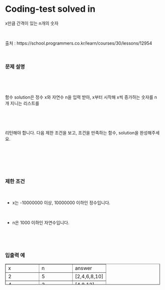 # Coding-test solved in 
x만큼 간격이 있는 n개의 숫자

<p data-ke-size="size16">&nbsp;</p>
출처 : https://school.programmers.co.kr/learn/courses/30/lessons/12954

<p data-ke-size="size16">&nbsp;</p>
<h3 id="%EB%AC%B-%EC%A-%-C%--%EC%--%A-%EB%AA%--" data-ke-size="size23"><b>문제 설명</b></h3>
<p data-ke-size="size16">&nbsp;</p>
<p data-ke-size="size16">&nbsp;</p>
<p data-ke-size="size16">함수&nbsp;solution은&nbsp;정수&nbsp;x와&nbsp;자연수&nbsp;n을&nbsp;입력&nbsp;받아,&nbsp;x부터&nbsp;시작해&nbsp;x씩&nbsp;증가하는&nbsp;숫자를&nbsp;n개&nbsp;지니는&nbsp;리스트를&nbsp;</p>
<p data-ke-size="size16">&nbsp;</p>
<p data-ke-size="size16">&nbsp;</p>
<p data-ke-size="size16">리턴해야&nbsp;합니다. 다음&nbsp;제한&nbsp;조건을&nbsp;보고,&nbsp;조건을&nbsp;만족하는&nbsp;함수,&nbsp;solution을&nbsp;완성해주세요.</p>
<p data-ke-size="size16">&nbsp;</p>
<p data-ke-size="size16">&nbsp;</p>
<p data-ke-size="size16">&nbsp;</p>
<h3 id="%EB%AC%B-%EC%A-%-C%--%EC%--%A-%EB%AA%--" data-ke-size="size23"><b>제한 조건</b></h3>
<p data-ke-size="size16">&nbsp;</p>
<ul style="list-style-type: disc;" data-ke-list-type="disc">
<li>x는&nbsp;-10000000&nbsp;이상,&nbsp;10000000&nbsp;이하인&nbsp;정수입니다.</li>
</ul>
<p data-ke-size="size16">&nbsp;</p>
<ul style="list-style-type: disc;" data-ke-list-type="disc">
<li>n은 1000 이하인 자연수입니다.</li>
</ul>
<p data-ke-size="size16">&nbsp;</p>
<p data-ke-size="size16">&nbsp;</p>
<h3 id="%EB%AC%B-%EC%A-%-C%--%EC%--%A-%EB%AA%--" data-ke-size="size23"><b>입출력 예</b></h3>
<table style="border-collapse: collapse; width: 100%; height: 68px;" border="1" data-ke-align="alignLeft" data-ke-style="style12">
<tbody>
<tr style="height: 17px;">
<td style="width: 33.3333%; height: 17px;">x</td>
<td style="width: 33.3333%; height: 17px;">n</td>
<td style="width: 33.3333%; height: 17px;">answer</td>
</tr>
<tr style="height: 17px;">
<td style="width: 33.3333%; height: 17px;">2</td>
<td style="width: 33.3333%; height: 17px;">5</td>
<td style="width: 33.3333%; height: 17px;">[2,4,6,8,10]</td>
</tr>
<tr style="height: 17px;">
<td style="width: 33.3333%; height: 17px;">4</td>
<td style="width: 33.3333%; height: 17px;">3</td>
<td style="width: 33.3333%; height: 17px;">[4,8,12]</td>
</tr>
<tr style="height: 17px;">
<td style="width: 33.3333%; height: 17px;">-4</td>
<td style="width: 33.3333%; height: 17px;">2</td>
<td style="width: 33.3333%; height: 17px;">[-4,&nbsp;-8]</td>
</tr>
</tbody>
</table>
<p data-ke-size="size16">&nbsp;</p>
<p data-ke-size="size16">&nbsp;</p>
<p data-ke-size="size16">&nbsp;</p>
<p data-ke-size="size16">&nbsp;</p>
